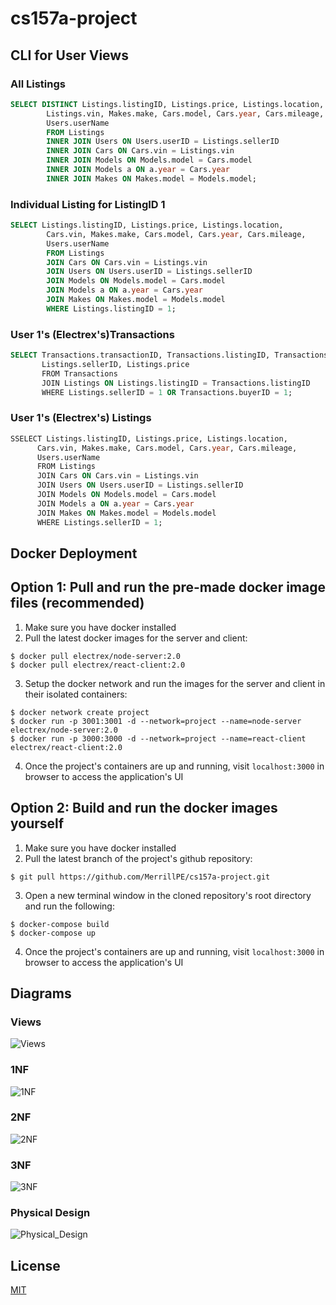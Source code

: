 # cs157a-project

## CLI for User Views
### All Listings 
```sql
SELECT DISTINCT Listings.listingID, Listings.price, Listings.location,
        Listings.vin, Makes.make, Cars.model, Cars.year, Cars.mileage,
        Users.userName
        FROM Listings
        INNER JOIN Users ON Users.userID = Listings.sellerID
        INNER JOIN Cars ON Cars.vin = Listings.vin
        INNER JOIN Models ON Models.model = Cars.model
        INNER JOIN Models a ON a.year = Cars.year
        INNER JOIN Makes ON Makes.model = Models.model;
```
### Individual Listing for ListingID 1
```sql
SELECT Listings.listingID, Listings.price, Listings.location,
        Cars.vin, Makes.make, Cars.model, Cars.year, Cars.mileage,
        Users.userName
        FROM Listings
        JOIN Cars ON Cars.vin = Listings.vin
        JOIN Users ON Users.userID = Listings.sellerID
        JOIN Models ON Models.model = Cars.model
        JOIN Models a ON a.year = Cars.year
        JOIN Makes ON Makes.model = Models.model
        WHERE Listings.listingID = 1;
```
### User 1's (Electrex's) ​Transactions
```sql
SELECT Transactions.transactionID, Transactions.listingID, Transactions.buyerID, Transactions.transactionDate,
       ​Listings.sellerID, Listings.price
       ​FROM Transactions
       ​JOIN Listings ON Listings.listingID = Transactions.listingID
       ​WHERE Listings.sellerID = 1 OR Transactions.buyerID = 1;
```

### User 1's (Electrex's) Listings
```sql
SSELECT Listings.listingID, Listings.price, Listings.location,
      ​​Cars.vin, Makes.make, Cars.model, Cars.year, Cars.mileage,
      ​​Users.userName
      ​​FROM Listings
      ​​JOIN Cars ON Cars.vin = Listings.vin
      ​​JOIN Users ON Users.userID = Listings.sellerID
      ​​JOIN Models ON Models.model = Cars.model
      ​​JOIN Models a ON a.year = Cars.year
      ​​JOIN Makes ON Makes.model = Models.model
      ​​WHERE Listings.sellerID = 1;
```

## Docker Deployment
Option 1: Pull and run the pre-made docker image files (recommended)
--------------------------------------------------------------------------------
1. Make sure you have docker installed
2. Pull the latest docker images for the server and client:
```
$ docker pull electrex/node-server:2.0
$ docker pull electrex/react-client:2.0
```
3. Setup the docker network and run the images for the server and client in their isolated containers:
```
$ docker network create project
$ docker run -p 3001:3001 -d --network=project --name=node-server electrex/node-server:2.0
$ docker run -p 3000:3000 -d --network=project --name=react-client electrex/react-client:2.0
```
4. Once the project's containers are up and running, visit `localhost:3000` in browser to access the application's UI

Option 2: Build and run the docker images yourself
--------------------------------------------------------------------------------
1. Make sure you have docker installed
2. Pull the latest branch of the project's github repository:
```
$ git pull https://github.com/MerrillPE/cs157a-project.git
```
3. Open a new terminal window in the cloned repository's root directory and run the following:
```
$ docker-compose build
$ docker-compose up
```
4. Once the project's containers are up and running, visit `localhost:3000` in browser to access the application's UI

## Diagrams

### Views
![Views](https://user-images.githubusercontent.com/34024255/145519536-c41043b1-b3f6-4f7e-9789-56a0ec984098.png)

### 1NF
![1NF](https://user-images.githubusercontent.com/34024255/145519545-f720c264-55c4-41a5-978c-f2ef3ef7e96d.png)

### 2NF
![2NF](https://user-images.githubusercontent.com/34024255/145519562-c2fbe513-b81f-40c4-8605-56294b6125a9.png)

### 3NF
![3NF](https://user-images.githubusercontent.com/34024255/145519571-e1f17ab5-9e97-45c5-85fb-c73842766cf3.png)

### Physical Design
![Physical_Design](https://user-images.githubusercontent.com/34024255/145519583-61707461-3a42-4f7d-a3df-533e30bd8008.png)

## License
[MIT](https://choosealicense.com/licenses/mit/)